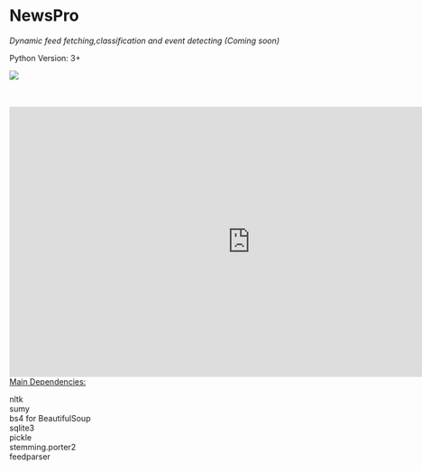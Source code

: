 # NewsPro

<i>Dynamic feed fetching,classification and event detecting (Coming soon)</i>



Python Version: 3+
<p align='left'><img src="https://avatars2.githubusercontent.com/u/13912979?v=3&s=460"></p><br><br>
<iframe width="854" height="480" src="https://www.youtube.com/embed/UwvYoTww4Ao" frameborder="0" allowfullscreen></iframe>
<u>Main Dependencies:</u><br><p>
  nltk<br>
  sumy<br>
  bs4 for BeautifulSoup<br>
  sqlite3<br>
  pickle<br>
  stemming.porter2<br>
  feedparser<br></p>
  

  
  
